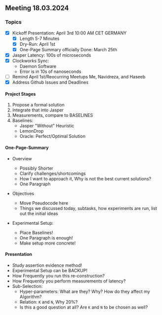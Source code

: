 ## Meeting  18.03.2024

### Topics
- [X] Kickoff Presentation: April 3rd 10:00 AM CET GERMANY
    - [X] Length 5-7 Minutes
    - [X] Dry-Run: April 1st
    - [X] One-Page Summary officially Done: March 25th
- [X] Jasper Latency: 100s of microseconds 
- [X] Clockworks Sync: 
    - Daemon Software 
    - Error is in 10s of nanoseconds 
- [ ] Remind April 1st/Reocurring Meetups Me, Navidreza, and Haseeb
- [X] Address Github Issues and Deadlines

#### Project Stages
1. Propose a formal solution
2. Integrate that into Jasper
3. Measurements, compare to BASELINES
4. Baselines: 
    - Jasper "Without" Heuristic
    - LemonDrop
    - Oracle: Perfect/Optimal Solution

#### One-Page-Summary
- Overview 
    - Possibly Shorter
    - Clarify challenges/shortcomings 
    - How I want to approach it, Why is not the best current solutions?
    - One Paragraph

- Objectives
    - Move Pseudocode here
    - Things we discussed today, subtasks, how experiments are run, list out the initial ideas

- Experimental Setup: 
    - Place Baselines!
    - One Paragraph is enough!
    - Make setup more concrete!

#### Presentation
- Study assertion evidence method!
- Experimental Setup can be BACKUP!
- How Frequently you run this re-construction?
- How Frequently you perform measurements of latency?
- Sub-Selection: 
    - Hyper-parameters: What are they? Why? How do they affect my Algorithm?
    - Relation: `K` and `N`, Why 20%?
    - Is this a good question at all? Are `K` and `N` to be chosen as well?

